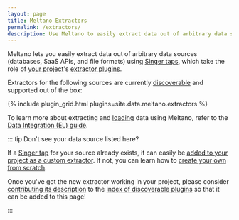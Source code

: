 ```yaml
---
layout: page
title: Meltano Extractors
permalink: /extractors/
description: Use Meltano to easily extract data out of arbitrary data sources (databases, SaaS APIs, and file formats) using Singer taps.
---
```


Meltano lets you easily extract data out of arbitrary data sources (databases, SaaS APIs, and file formats) using [Singer taps](https://www.singer.io/), which take the role of [your project](https://meltano.com/docs/project.html)'s [extractor plugins](https://meltano.com/docs/plugins.html#extractors).


Extractors for the following sources are currently [discoverable](https://meltano.com/docs/plugins.html#discoverable-plugins) and supported out of the box:

{% include plugin_grid.html plugins=site.data.meltano.extractors %}

To learn more about extracting and [loading](/loaders/) data using Meltano, refer to the [Data Integration (EL) guide](https://meltano.com/docs/integration.html).

::: tip Don't see your data source listed here?

If a [Singer tap](https://www.singer.io/#taps) for your source already exists,
it can easily be [added to your project as a custom extractor](https://meltano.com/docs/plugin-management.html#custom-plugins).
If not, you can learn how to [create your own from scratch](/tutorials/create-a-custom-extractor.html).

Once you've got the new extractor working in your project, please consider
[contributing its description](https://meltano.com/docs/contributor-guide.html#discoverable-plugins)
to the [index of discoverable plugins](https://meltano.com/docs/plugins.html#discoverable-plugins)
so that it can be added to this page!

:::

